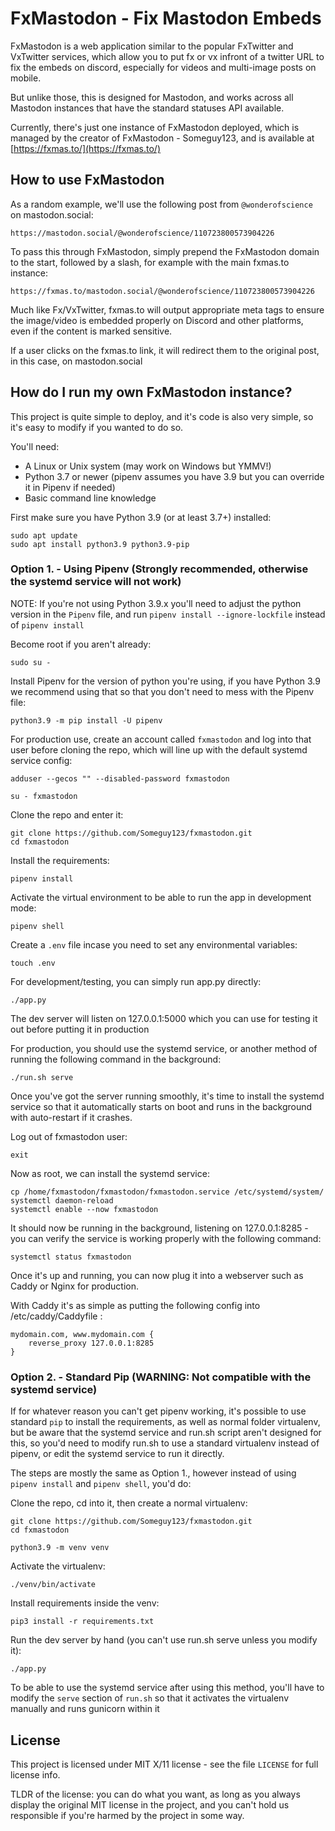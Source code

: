 # FxMastodon - Fix Mastodon Embeds

FxMastodon is a web application similar to the popular FxTwitter and VxTwitter services, which allow you to
put fx or vx infront of a twitter URL to fix the embeds on discord, especially for videos and multi-image posts
on mobile.

But unlike those, this is designed for Mastodon, and works across all Mastodon instances that have the standard
statuses API available.

Currently, there's just one instance of FxMastodon deployed, which is managed by the creator of FxMastodon - Someguy123,
and is available at [https://fxmas.to/](https://fxmas.to/)

## How to use FxMastodon

As a random example, we'll use the following post from `@wonderofscience` on mastodon.social:

```
https://mastodon.social/@wonderofscience/110723800573904226
```

To pass this through FxMastodon, simply prepend the FxMastodon domain to the start, followed by a slash,
for example with the main fxmas.to instance:

```
https://fxmas.to/mastodon.social/@wonderofscience/110723800573904226
```

Much like Fx/VxTwitter, fxmas.to will output appropriate meta tags to ensure the image/video is embedded properly on Discord
and other platforms, even if the content is marked sensitive.

If a user clicks on the fxmas.to link, it will redirect them to the original post, in this case, on mastodon.social

## How do I run my own FxMastodon instance?

This project is quite simple to deploy, and it's code is also very simple, so it's easy to modify if you wanted to do so.

You'll need:

- A Linux or Unix system (may work on Windows but YMMV!)
- Python 3.7 or newer (pipenv assumes you have 3.9 but you can override it in Pipenv if needed)
- Basic command line knowledge

First make sure you have Python 3.9 (or at least 3.7+) installed:

```
sudo apt update
sudo apt install python3.9 python3.9-pip
```

### Option 1. - Using Pipenv (Strongly recommended, otherwise the systemd service will not work)

NOTE: If you're not using Python 3.9.x you'll need to adjust the python version in the `Pipenv` file, and run `pipenv install --ignore-lockfile` instead of `pipenv install`

Become root if you aren't already:

```
sudo su -
```

Install Pipenv for the version of python you're using, if you have Python 3.9 we recommend using that so that you don't need to mess with the Pipenv file:

```
python3.9 -m pip install -U pipenv
```

For production use, create an account called `fxmastodon` and log into that user before cloning the repo, which will line up
with the default systemd service config:

```
adduser --gecos "" --disabled-password fxmastodon

su - fxmastodon
```

Clone the repo and enter it:

```
git clone https://github.com/Someguy123/fxmastodon.git
cd fxmastodon
```

Install the requirements:

```
pipenv install
```

Activate the virtual environment to be able to run the app in development mode:

```
pipenv shell
```

Create a `.env` file incase you need to set any environmental variables:

```
touch .env
```

For development/testing, you can simply run app.py directly:

```
./app.py
```

The dev server will listen on 127.0.0.1:5000 which you can use for testing it out before putting it in production

For production, you should use the systemd service, or another method of running the following command in the background:

```
./run.sh serve
```

Once you've got the server running smoothly, it's time to install the systemd service so that it automatically starts
on boot and runs in the background with auto-restart if it crashes.

Log out of fxmastodon user:

```
exit
```

Now as root, we can install the systemd service:

```
cp /home/fxmastodon/fxmastodon/fxmastodon.service /etc/systemd/system/
systemctl daemon-reload
systemctl enable --now fxmastodon
```

It should now be running in the background, listening on 127.0.0.1:8285 - you can verify the service is working properly
with the following command:

```
systemctl status fxmastodon
```

Once it's up and running, you can now plug it into a webserver such as Caddy or Nginx for production.

With Caddy it's as simple as putting the following config into /etc/caddy/Caddyfile :

```
mydomain.com, www.mydomain.com {
    reverse_proxy 127.0.0.1:8285
}
```

### Option 2. - Standard Pip (WARNING: Not compatible with the systemd service)

If for whatever reason you can't get pipenv working, it's possible to use standard `pip` to install the requirements,
as well as normal folder virtualenv, but be aware that the systemd service and run.sh script aren't designed for this,
so you'd need to modify run.sh to use a standard virtualenv instead of pipenv, or edit the systemd service to run it directly.

The steps are mostly the same as Option 1., however instead of using `pipenv install` and `pipenv shell`, you'd do:

Clone the repo, cd into it, then create a normal virtualenv:

```
git clone https://github.com/Someguy123/fxmastodon.git
cd fxmastodon

python3.9 -m venv venv
```

Activate the virtualenv:

```
./venv/bin/activate
```

Install requirements inside the venv:

```
pip3 install -r requirements.txt
```

Run the dev server by hand (you can't use run.sh serve unless you modify it):

```
./app.py
```

To be able to use the systemd service after using this method, you'll have to modify the `serve` section of `run.sh` so that
it activates the virtualenv manually and runs gunicorn within it


## License

This project is licensed under MIT X/11 license - see the file `LICENSE` for full license info.

TLDR of the license: you can do what you want, as long as you always display the original MIT license in the project,
and you can't hold us responsible if you're harmed by the project in some way.


